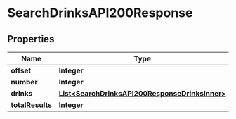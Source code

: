 

# SearchDrinksAPI200Response


## Properties

| Name | Type | Description | Notes |
|------------ | ------------- | ------------- | -------------|
|**offset** | **Integer** |  |  [optional] |
|**number** | **Integer** |  |  [optional] |
|**drinks** | [**List&lt;SearchDrinksAPI200ResponseDrinksInner&gt;**](SearchDrinksAPI200ResponseDrinksInner.md) |  |  [optional] |
|**totalResults** | **Integer** |  |  [optional] |



